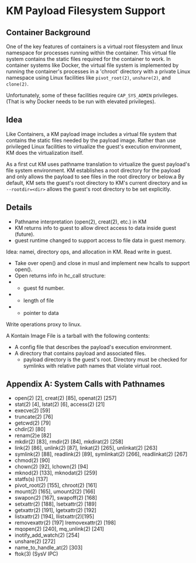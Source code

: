 # KM Payload Filesystem Support

## Container Background

One of the key features of containers is a virtual root filesystem and linux namespace for processes running within the container.  This virtual file system contains the static files required for the container to work. In container systems like Docker, the virtual file system is implemented by running the container's processes in a 'chroot' directory with a private Linux namespace using Linux facilities like `pivot_root(2)`, `unshare(2)`, and `clone(2)`.

Unfortunately, some of these facilities require `CAP_SYS_ADMIN` privileges. (That is why Docker needs to be run with elevated privileges).

## Idea

Like Containers, a KM payload image includes a virtual file system that contains the static files needed by the payload image. Rather than use privileged Linux facilities to virtualize the guest's execution environment, KM does the virtualization itself.

As a first cut KM uses pathname translation to virtualize the guest payload's file system environment. KM establishes a root directory for the payload and only allows the payload to see files in the root directory or below.a By default, KM sets the guest's root directory to KM's current directory and `km --rootdir=<dir>` allows the guest's root directory to be set explicitly.

## Details
* Pathname interpretation (open(2), creat(2), etc.) in KM
* KM returns info to guest to allow direct access to data inside guest (future).
* guest runtime changed to support access to file data in guest memory.

Idea: namei, directory ops, and allocation in KM. Read write in guest.
* Take over open() and close in musl and implement new hcalls to support open().
* Open returns info in hc_call structure:
* * guest fd number.
* * length of file
* * pointer to data

Write operations proxy to linux.

A Kontain Image File is a tarball with the following contents:
* A config file that describes the payload's execution environment.
* A directory that contains payload and associated files.
  * payload directory is the guest's root. Directory must be checked for symlinks with relative path names that violate virtual root.

 
## Appendix A: System Calls with Pathnames

* open(2) [2], creat(2) [85], openat(2) [257]
* stat(2) [4], lstat(2) [6], access(2) [21]
* execve(2) [59]
* truncate(2) [76]
* getcwd(2) [79]
* chdir(2) [80]
* renam(2)e [82]
* mkdir(2) [83], rmdir(2) [84], mkdirat(2) [258]
* link(2) [86], unlink(2) [87], linkat(2) [265], unlinkat(2) [263]
* symlink(2) [88], readlink(2) [89], symlinkat(2) [266], readlinkat(2) [267]
* chmod(2) [90]
* chown(2) [92], lchown(2) [94]
* mknod(2) [133], mknodat(2) [259]
* statfs(s) [137]
* pivot_root(2) [155], chroot(2) [161]
* mount(2) [165], umount2(2) [166]
* swapon(2) [167], swapoff(2) [168]
* setxattr(2) [188], lsetxattr(2) [189]
* getxattr(2) [191], lgetxattr(2) [192]
* listxattr(2) [194], llistxattr(2)[195]
* removexattr(2) [197] lremovexattr(2) [198]
* mqopen(2) [240], mq_unlink(2) [241]
* inotify_add_watch(2) [254]
* unshare(2) [272]
* name_to_handle_at(2) [303]
* ftok(3) (SysV IPC)